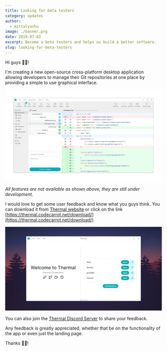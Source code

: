 ```yaml
---
title: Looking for beta testers
category: updates
author:
  - mittalyashu
image: ./banner.png
date: 2019-07-03
excerpt: Become a beta testers and helps us build a better software.
slug: looking-for-beta-testers
---
```


Hi guys 👋🏻!

I'm creating a new open-source cross-platform desktop application allowing developers to manage their Git repositories at one place by providing a simple to use graphical interface.

![Application design](./application-design.png)

_All features are not available as shown above, they are still under development._

I would love to get some user feedback and know what you guys think. You can download it from [Thermal website](https://thermal.codecarrot.net/) or click on the link [https://thermal.codecarrot.net/download/](https://thermal.codecarrot.net/download/)

![Application screenshot](./application-screenshot.png)

You can also join the [Thermal Discord Server](https://discord.gg/yuK7zfg) to share your feedback.

Any feedback is greatly appreciated, whether that be on the functionality of the app or even just the landing page.

Thanks 🙏🏻!
